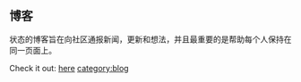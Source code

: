 ## 博客

状态的博客旨在向社区通报新闻，更新和想法，并且最重要的是帮助每个人保持在同一页面上。

Check it out: [here](https://blog.status.im)
[category:blog](category:blog "wikilink")